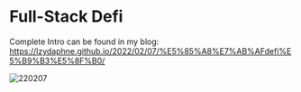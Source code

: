 # Full-Stack Defi

Complete Intro can be found in my blog:
https://lzydaphne.github.io/2022/02/07/%E5%85%A8%E7%AB%AFdefi%E5%B9%B3%E5%8F%B0/

![220207](https://user-images.githubusercontent.com/52618403/153160302-3d9e6aaa-fb17-4295-8940-e0f9b7f7b601.png)

